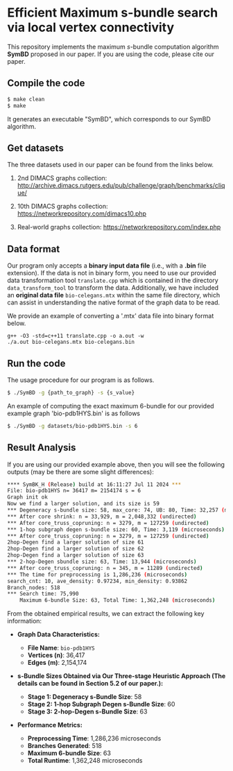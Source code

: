 # Efficient Maximum s-bundle search via local vertex connectivity

This repository implements the maximum *s*-bundle computation algorithm **SymBD** proposed in our paper. If you are using the code, please cite our paper.


## Compile the code

```sh
$ make clean
$ make
```
It generates an executable "SymBD", which corresponds to our SymBD algorithm.

## Get datasets
The three datasets used in our paper can be found from the links below.

1. 2nd DIMACS graphs collection: http://archive.dimacs.rutgers.edu/pub/challenge/graph/benchmarks/clique/

2. 10th DIMACS graphs collection: https://networkrepository.com/dimacs10.php

3. Real-world graphs collection: https://networkrepository.com/index.php


## Data format
Our program only accepts a **binary input data file** (i.e., with a **.bin** file extension). If the data is not in binary form, you need to use our provided data transformation tool `translate.cpp` which is contained in the directory `data_transform_tool` to transform the data. Additionally, we have included an **original data file** `bio-celegans.mtx` within the same file directory, which can assist in understanding the native format of the graph data to be read.

We provide an example of converting a '.mtx' data file into binary format below. 

    g++ -O3 -std=c++11 translate.cpp -o a.out -w
    ./a.out bio-celegans.mtx bio-celegans.bin

## Run the code
The usage procedure for our program is as follows.
```sh
$ ./SymBD -g {path_to_graph} -s {s_value}
```

An example of computing the exact maximum 6-bundle for our provided example graph 'bio-pdb1HYS.bin' is as follows
```sh
$ ./SymBD -g datasets/bio-pdb1HYS.bin -s 6
```
## Result Analysis
If you are using our provided example above, then you will see the following outputs (may be there are some slight differences):
```sh
**** SymBK_H (Release) build at 16:11:27 Jul 11 2024 ***
File: bio-pdb1HYS n= 36417 m= 2154174 s = 6
Graph init ok
Now we find a larger solution, and its size is 59
*** Degeneracy s-bundle size: 58, max_core: 74, UB: 80, Time: 32,257 (microseconds)
*** After core shrink: n = 33,929, m = 2,048,332 (undirected)
*** After core_truss_copruning: n = 3279, m = 127259 (undirected)
*** 1-hop subgraph degen s-bundle size: 60, Time: 3,119 (microseconds)
*** After core_truss_copruning: n = 3279, m = 127259 (undirected)
2hop-Degen find a larger solution of size 61
2hop-Degen find a larger solution of size 62
2hop-Degen find a larger solution of size 63
*** 2-hop-Degen sbundle size: 63, Time: 13,944 (microseconds)
*** After core_truss_copruning: n = 345, m = 11289 (undirected)
*** The time for preprocessing is 1,286,236 (microseconds)
search_cnt: 10, ave_density: 0.97234, min_density: 0.93862
Branch_nodes: 518
*** Search time: 75,990
	Maximum 6-bundle Size: 63, Total Time: 1,362,248 (microseconds)
```
From the obtained empirical results, we can extract the following key information:

- **Graph Data Characteristics:**
  - **File Name**: `bio-pdb1HYS`
  - **Vertices (n)**: 36,417
  - **Edges (m)**: 2,154,174

- **s-Bundle Sizes Obtained via Our Three-stage Heuristic Approach (The details can be found in Section 5.2 of our paper.):**
  - **Stage 1: Degeneracy s-Bundle Size**: 58
  - **Stage 2: 1-hop Subgraph Degen s-Bundle Size**: 60
  - **Stage 3: 2-hop-Degen s-Bundle Size**: 63

- **Performance Metrics:**
  - **Preprocessing Time**: 1,286,236 microseconds
  - **Branches Generated**: 518
  - **Maximum 6-bundle Size**: 63
  - **Total Runtime**: 1,362,248 microseconds
